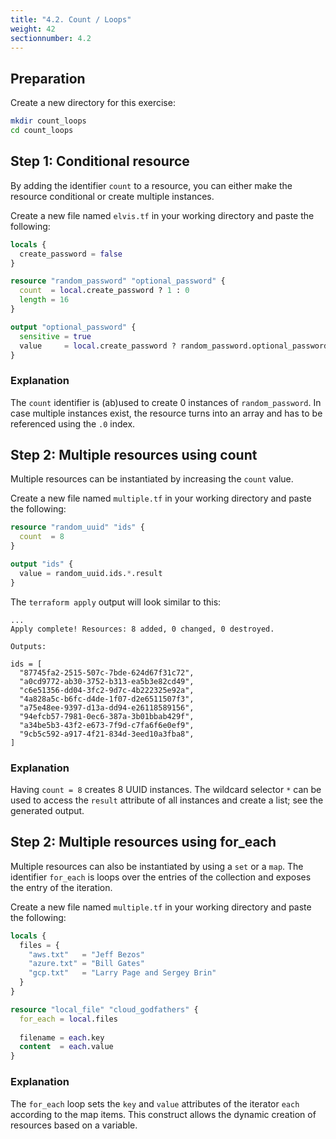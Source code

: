 ```yaml
---
title: "4.2. Count / Loops"
weight: 42
sectionnumber: 4.2
---
```


## Preparation

Create a new directory for this exercise:
```bash
mkdir count_loops
cd count_loops 
```

## Step 1: Conditional resource

By adding the identifier `count` to a resource, you can either make the resource conditional or
create multiple instances.

Create a new file named `elvis.tf` in your working directory and paste the following:
```terraform
locals {
  create_password = false
}

resource "random_password" "optional_password" {
  count  = local.create_password ? 1 : 0
  length = 16
}

output "optional_password" {
  sensitive = true 
  value     = local.create_password ? random_password.optional_password.0.result : null
}
```

### Explanation

The `count` identifier is (ab)used to create 0 instances of `random_password`. In case multiple instances exist, the
resource turns into an array and has to be referenced using the `.0` index.


## Step 2: Multiple resources using count

Multiple resources can be instantiated by increasing the `count` value.

Create a new file named `multiple.tf` in your working directory and paste the following:
```terraform
resource "random_uuid" "ids" {
  count  = 8
}

output "ids" {
  value = random_uuid.ids.*.result
}
```

The `terraform apply` output will look similar to this:
```
...
Apply complete! Resources: 8 added, 0 changed, 0 destroyed.

Outputs:

ids = [
  "87745fa2-2515-507c-7bde-624d67f31c72",
  "a0cd9772-ab30-3752-b313-ea5b3e82cd49",
  "c6e51356-dd04-3fc2-9d7c-4b222325e92a",
  "4a828a5c-b6fc-d4de-1f07-d2e6511507f3",
  "a75e48ee-9397-d13a-dd94-e26118589156",
  "94efcb57-7981-0ec6-387a-3b01bbab429f",
  "a34be5b3-43f2-e673-7f9d-c7fa6f6e0ef9",
  "9cb5c592-a917-4f21-834d-3eed10a3fba8",
]
```

### Explanation

Having `count = 8` creates 8 UUID instances. The wildcard selector `*` can be used to access the `result` attribute
of all instances and create a list; see the generated output.


## Step 2: Multiple resources using for_each

Multiple resources can also be instantiated by using a `set` or a `map`. The identifier `for_each` is loops over
the entries of the collection and exposes the entry of the iteration.

Create a new file named `multiple.tf` in your working directory and paste the following:
```terraform
locals {
  files = {
    "aws.txt"   = "Jeff Bezos"
    "azure.txt" = "Bill Gates"
    "gcp.txt"   = "Larry Page and Sergey Brin"
  }
}

resource "local_file" "cloud_godfathers" {
  for_each = local.files
  
  filename = each.key
  content  = each.value
}
```

### Explanation

The `for_each` loop sets the `key` and `value` attributes of the iterator `each` according to the map items.
This construct allows the dynamic creation of resources based on a variable.
